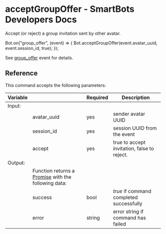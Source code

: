 # acceptGroupOffer - SmartBots Developers Docs

Accept (or reject) a group invitation sent by other avatar.

Bot.on("group\_offer", (event) \=> {
  Bot.acceptGroupOffer(event.avatar\_uuid, event.session\_id, true);
});

See [group\_offer](https://www.mysmartbots.com/dev/docs/index.php?title=Bot_Playground/Commands/acceptGroupOffer/Bot_Playground/Events/group_offer&action=edit&redlink=1 "Bot Playground/Commands/acceptGroupOffer/Bot Playground/Events/group offer (page does not exist)") event for details.

## Reference

This command accepts the following parameters:

| Variable |     | Required | Description |
| --- | --- | --- | --- |
| Input: |     |     |     |
|     | avatar\_uuid | yes | sender avatar UUID |
|     | session\_id | yes | session UUID from the event |
|     | accept | yes | true to accept invitation, false to reject. |
| Output: |     |     |     |
|     | Function returns a [Promise](https://www.mysmartbots.com/dev/docs/Bot_Playground/Callbacks_and_return_values "Bot Playground/Callbacks and return values") with the following data: |     |     |
|     | success | bool | _true_ if command completed successfully |
|     | error | string | error string if command has failed |
